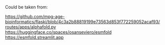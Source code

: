 Could be taken from:

https://github.com/mpg-age-bioinformatics/flaski/blob/4c3a2b88819199e73563d853f772259052acaf93/routes/apps/alphafold.py
https://huggingface.co/spaces/osanseviero/esmfold
https://esmfold.streamlit.app
